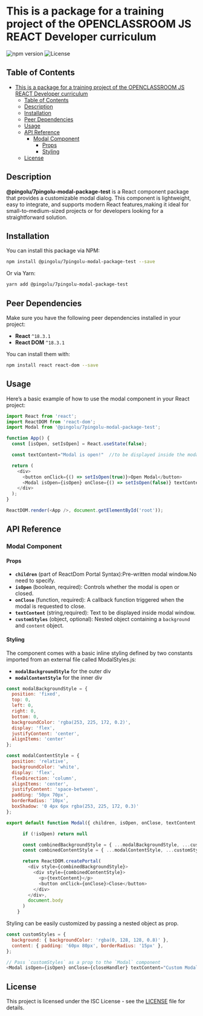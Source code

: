 # This is a package for a training project of the OPENCLASSROOM JS REACT Developer curriculum

![npm version](https://img.shields.io/npm/v/@pingolu/7pingolu-modal-package-test.svg)
![License](https://img.shields.io/npm/l/@pingolu/7pingolu-modal-package-test.svg)

## Table of Contents

- [This is a package for a training project of the OPENCLASSROOM JS REACT Developer curriculum](#this-is-a-package-for-a-training-project-of-the-openclassroom-js-react-developer-curriculum)
  - [Table of Contents](#table-of-contents)
  - [Description](#description)
  - [Installation](#installation)
  - [Peer Dependencies](#peer-dependencies)
  - [Usage](#usage)
  - [API Reference](#api-reference)
    - [Modal Component](#modal-component)
      - [Props](#props)
      - [Styling](#styling)
  - [License](#license)

## Description

**@pingolu/7pingolu-modal-package-test** is a React component package that provides a customizable modal dialog. This component is lightweight, easy to integrate, and supports modern React features,making it ideal for small-to-medium-sized projects or for developers looking for a straightforward solution.

## Installation

You can install this package via NPM:

```bash
npm install @pingolu/7pingolu-modal-package-test --save
```

Or via Yarn:

```bash
yarn add @pingolu/7pingolu-modal-package-test
```

## Peer Dependencies

Make sure you have the following peer dependencies installed in your project:

- **React** `^18.3.1`
- **React DOM** `^18.3.1`

You can install them with:

```bash
npm install react react-dom --save
```

## Usage

Here’s a basic example of how to use the modal component in your React project:

```javascript
import React from 'react';
import ReactDOM from 'react-dom';
import Modal from '@pingolu/7pingolu-modal-package-test';

function App() {
  const [isOpen, setIsOpen] = React.useState(false);

  const textContent="Modal is open!"  //to be displayed inside the modal

  return (
    <div>
      <button onClick={() => setIsOpen(true)}>Open Modal</button>
      <Modal isOpen={isOpen} onClose={() => setIsOpen(false)} textContent={textContent} />
    </div>
  );
}

ReactDOM.render(<App />, document.getElementById('root'));
```

## API Reference

### Modal Component

#### Props

- **`children`** (part of ReactDom Portal Syntax):Pre-written modal window.No need to specify.
- **`isOpen`** (boolean, required): Controls whether the modal is open or closed.
- **`onClose`** (function, required): A callback function triggered when the modal is requested to close.
- **`textContent`** (string,required): Text to be displayed inside modal window.
- **`customStyles`** (object, optional): Nested object containing a `background` and `content` object.

#### Styling

The component comes with a basic inline styling defined by two constants imported from an external file called ModalStyles.js:

- **`modalBackgroundStyle`** for the outer div
- **`modalContentStyle`** for the inner div

```javascript
const modalBackgroundStyle = {
  position: 'fixed',
  top: 0,
  left: 0,
  right: 0,
  bottom: 0,
  backgroundColor: 'rgba(253, 225, 172, 0.2)',
  display: 'flex',
  justifyContent: 'center',
  alignItems: 'center'
};

const modalContentStyle = {
  position: 'relative',
  backgroundColor: 'white',
  display: 'flex',
  flexDirection: 'column',
  alignItems: 'center',
  justifyContent: 'space-between',
  padding: '50px 70px',
  borderRadius: '10px',
  boxShadow: '0 4px 6px rgba(253, 225, 172, 0.3)'
};

export default function Modal({ children, isOpen, onClose, textContent,customStyles={} }) {

      if (!isOpen) return null

      const combinedBackgroundStyle = { ...modalBackgroundStyle, ...customStyles.background };
      const combinedContentStyle = { ...modalContentStyle, ...customStyles.content };

      return ReactDOM.createPortal(
        <div style={combinedBackgroundStyle}>
          <div style={combinedContentStyle}>
            <p>{textContent}</p>
            <button onClick={onClose}>Close</button>
          </div>
        </div>,
        document.body
      )
    }
```

Styling can be easily customized by passing a nested object as prop.

```javascript
const customStyles = {
  background: { backgroundColor: 'rgba(0, 128, 128, 0.8)' },
  content: { padding: '60px 80px', borderRadius: '15px' },
};

// Pass `customStyles` as a prop to the `Modal` component
<Modal isOpen={isOpen} onClose={closeHandler} textContent="Custom Modal" customStyles={customStyles} />
```

## License

This project is licensed under the ISC License - see the [LICENSE](LICENSE) file for details.
